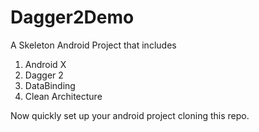 # Dagger2Demo

A Skeleton Android Project that includes
1. Android X
2. Dagger 2
3. DataBinding
4. Clean Architecture

Now quickly set up your android project cloning this repo.
